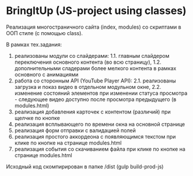 # BringItUp (JS-project using classes)

Реализация многостраничного сайта (index, modules) со скриптами в ООП стиле (с помощью class).

В рамках тех.задания:
1. реализованы модули со слайдерами:
  1.1. главным слайдером переключения основного контента (во всю страницу),
  1.2. дополнительными сладерами более мелкого контента в рамках основного с анимациями
2. работа со сторонным API (YouTube Player API):
  2.1. реализованы загрузка и показ видео в отдельном модульном окне, 
  2.2. изменение состояний элементов при изменении статуса просмотра - следующее видео доступно после просмотра предыдущего (в modules.html)
3. реализация добавления карточек с контентом (различий) при щелчке по кнопке
4. реализация всплывающего по времени окна на основной странице
5. реализация форм отправки с валидацией полей
6. реализация простого аккордеона с появляющимся текстом при клике по кнопке на странице modules.html
7. реализация события со скачиванием файла при клике по кнопке на странице modules.html

Исходный код скомпирирован в папке /dist (gulp build-prod-js)
